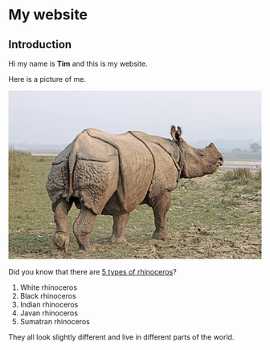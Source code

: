 My website
=====

Introduction
-----

Hi my name is **Tim** and this is my website.

Here is a picture of me.

![rhinoceros](Rhinoceros_unicornis.jpg)


Did you know that there are [5 types of rhinoceros](https://en.wikipedia.org/wiki/Rhinoceros)?
1.	White rhinoceros
2.	Black rhinoceros
3.	Indian rhinoceros
4.	Javan rhinoceros
5.	Sumatran rhinoceros

They all look slightly different and live in different parts of the world.
